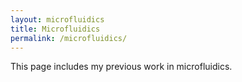 ```yaml
---
layout: microfluidics
title: Microfluidics
permalink: /microfluidics/
---
```

This page includes my previous work in microfluidics.
